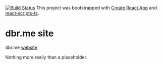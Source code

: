 [![Build Status](https://travis-ci.org/dbrack/dbr.me.svg?branch=master)](https://travis-ci.org/dbrack/dbr.me)
This project was bootstrapped with [Create React App](https://github.com/facebookincubator/create-react-app) and [react-scripts-ts](https://github.com/wmonk/create-react-app-typescript).

# dbr.me site
dbr.me [website](http://dbr.me)

Nothing more really than a placeholder.
